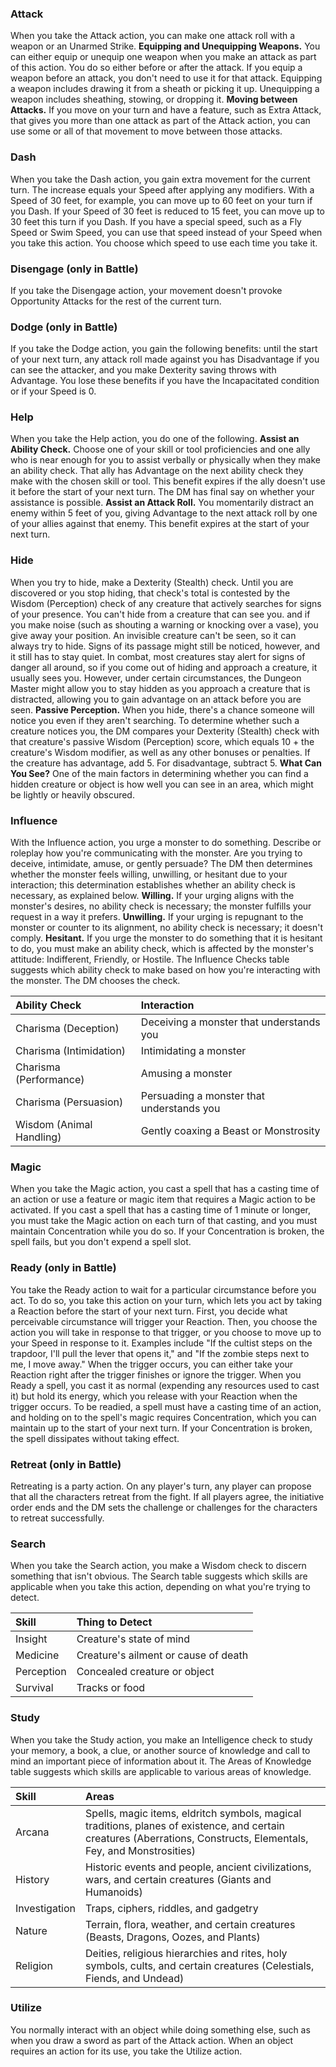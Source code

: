 ### Attack
When you take the Attack action, you can make one attack roll with a weapon or an Unarmed Strike.
**Equipping and Unequipping Weapons.** You can either equip or unequip one weapon when you make an attack as part of this action. You do so either before or after the attack. If you equip a weapon before an attack, you don't need to use it for that attack. Equipping a weapon includes drawing it from a sheath or picking it up. Unequipping a weapon includes sheathing, stowing, or dropping it.
**Moving between Attacks.** If you move on your turn and have a feature, such as Extra Attack, that gives you more than one attack as part of the Attack action, you can use some or all of that movement to move between those attacks.

### Dash
When you take the Dash action, you gain extra movement for the current turn. The increase equals your Speed after applying any modifiers. With a Speed of 30 feet, for example, you can move up to 60 feet on your turn if you Dash. If your Speed of 30 feet is reduced to 15 feet, you can move up to 30 feet this turn if you Dash.
If you have a special speed, such as a Fly Speed or Swim Speed, you can use that speed instead of your Speed when you take this action. You choose which speed to use each time you take it.

### Disengage (only in Battle)
If you take the Disengage action, your movement doesn't provoke Opportunity Attacks for the rest of the current turn.

### Dodge (only in Battle)
If you take the Dodge action, you gain the following benefits: until the start of your next turn, any attack roll made against you has Disadvantage if you can see the attacker, and you make Dexterity saving throws with Advantage.
You lose these benefits if you have the Incapacitated condition or if your Speed is 0.

### Help
When you take the Help action, you do one of the following.
**Assist an Ability Check.** Choose one of your skill or tool proficiencies and one ally who is near enough for you to assist verbally or physically when they make an ability check. That ally has Advantage on the next ability check they make with the chosen skill or tool. This benefit expires if the ally doesn't use it before the start of your next turn. The DM has final say on whether your assistance is possible.
**Assist an Attack Roll.** You momentarily distract an enemy within 5 feet of you, giving Advantage to the next attack roll by one of your allies against that enemy. This benefit expires at the start of your next turn.

### Hide
When you try to hide, make a Dexterity (Stealth) check. Until you are discovered or you stop hiding, that check's total is contested by the Wisdom (Perception) check of any creature that actively searches for signs of your presence.
You can't hide from a creature that can see you. and if you make noise (such as shouting a warning or knocking over a vase), you give away your position. An invisible creature can't be seen, so it can always try to hide. Signs of its passage might still be noticed, however, and it still has to stay quiet.
In combat, most creatures stay alert for signs of danger all around, so if you come out of hiding and approach a creature, it usually sees you. However, under certain circumstances, the Dungeon Master might allow you to stay hidden as you approach a creature that is distracted, allowing you to gain advantage on an attack before you are seen.
**Passive Perception.** When you hide, there's a chance someone will notice you even if they aren't searching. To determine whether such a creature notices you, the DM compares your Dexterity (Stealth) check with that creature's passive Wisdom (Perception) score, which equals 10 + the creature's Wisdom modifier, as well as any other bonuses or penalties. If the creature has advantage, add 5. For disadvantage, subtract 5.
**What Can You See?** One of the main factors in determining whether you can find a hidden creature or object is how well you can see in an area, which might be lightly or heavily obscured.

### Influence
With the Influence action, you urge a monster to do something. Describe or roleplay how you're communicating with the monster. Are you trying to deceive, intimidate, amuse, or gently persuade? The DM then determines whether the monster feels willing, unwilling, or hesitant due to your interaction; this determination establishes whether an ability check is necessary, as explained below.
**Willing.** If your urging aligns with the monster's desires, no ability check is necessary; the monster fulfills your request in a way it prefers.
**Unwilling.** If your urging is repugnant to the monster or counter to its alignment, no ability check is necessary; it doesn't comply.
**Hesitant.** If you urge the monster to do something that it is hesitant to do, you must make an ability check, which is affected by the monster's attitude: Indifferent, Friendly, or Hostile. The Influence Checks table suggests which ability check to make based on how you're interacting with the monster. The DM chooses the check.

| Ability Check            | Interaction                               |
| :----------------------- | :---------------------------------------- |
| Charisma (Deception)     | Deceiving a monster that understands you  |
| Charisma (Intimidation)  | Intimidating a monster                    |
| Charisma (Performance)   | Amusing a monster                         |
| Charisma (Persuasion)    | Persuading a monster that understands you |
| Wisdom (Animal Handling) | Gently coaxing a Beast or Monstrosity     |

### Magic
When you take the Magic action, you cast a spell that has a casting time of an action or use a feature or magic item that requires a Magic action to be activated.
If you cast a spell that has a casting time of 1 minute or longer, you must take the Magic action on each turn of that casting, and you must maintain Concentration while you do so. If your Concentration is broken, the spell fails, but you don't expend a spell slot.

### Ready (only in Battle)
You take the Ready action to wait for a particular circumstance before you act. To do so, you take this action on your turn, which lets you act by taking a Reaction before the start of your next turn.
First, you decide what perceivable circumstance will trigger your Reaction. Then, you choose the action you will take in response to that trigger, or you choose to move up to your Speed in response to it. Examples include "If the cultist steps on the trapdoor, I'll pull the lever that opens it," and "If the zombie steps next to me, I move away."
When the trigger occurs, you can either take your Reaction right after the trigger finishes or ignore the trigger.
When you Ready a spell, you cast it as normal (expending any resources used to cast it) but hold its energy, which you release with your Reaction when the trigger occurs. To be readied, a spell must have a casting time of an action, and holding on to the spell's magic requires Concentration, which you can maintain up to the start of your next turn. If your Concentration is broken, the spell dissipates without taking effect.

### Retreat (only in Battle)
Retreating is a party action. On any player's turn, any player can propose that all the characters retreat from the fight. If all players agree, the initiative order ends and the DM sets the challenge or challenges for the characters to retreat successfully.

### Search
When you take the Search action, you make a Wisdom check to discern something that isn't obvious. The Search table suggests which skills are applicable when you take this action, depending on what you're trying to detect.

| Skill      | Thing to Detect                      |
| :--------- | :----------------------------------- |
| Insight    | Creature's state of mind             |
| Medicine   | Creature's ailment or cause of death |
| Perception | Concealed creature or object         |
| Survival   | Tracks or food                       |

### Study
When you take the Study action, you make an Intelligence check to study your memory, a book, a clue, or another source of knowledge and call to mind an important piece of information about it. The Areas of Knowledge table suggests which skills are applicable to various areas of knowledge.

| Skill         | Areas                                                                                                                                                               |
| :------------ | :------------------------------------------------------------------------------------------------------------------------------------------------------------------ |
| Arcana        | Spells, magic items, eldritch symbols, magical traditions, planes of existence, and certain creatures (Aberrations, Constructs, Elementals, Fey, and Monstrosities) |
| History       | Historic events and people, ancient civilizations, wars, and certain creatures (Giants and Humanoids)                                                               |
| Investigation | Traps, ciphers, riddles, and gadgetry                                                                                                                               |
| Nature        | Terrain, flora, weather, and certain creatures (Beasts, Dragons, Oozes, and Plants)                                                                                 |
| Religion      | Deities, religious hierarchies and rites, holy symbols, cults, and certain creatures (Celestials, Fiends, and Undead)                                               |

### Utilize
You normally interact with an object while doing something else, such as when you draw a sword as part of the Attack action. When an object requires an action for its use, you take the Utilize action.